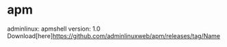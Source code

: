 # apm
adminlinux: apmshell version: 1.0
Download[here]https://github.com/adminlinuxweb/apm/releases/tag/Name
